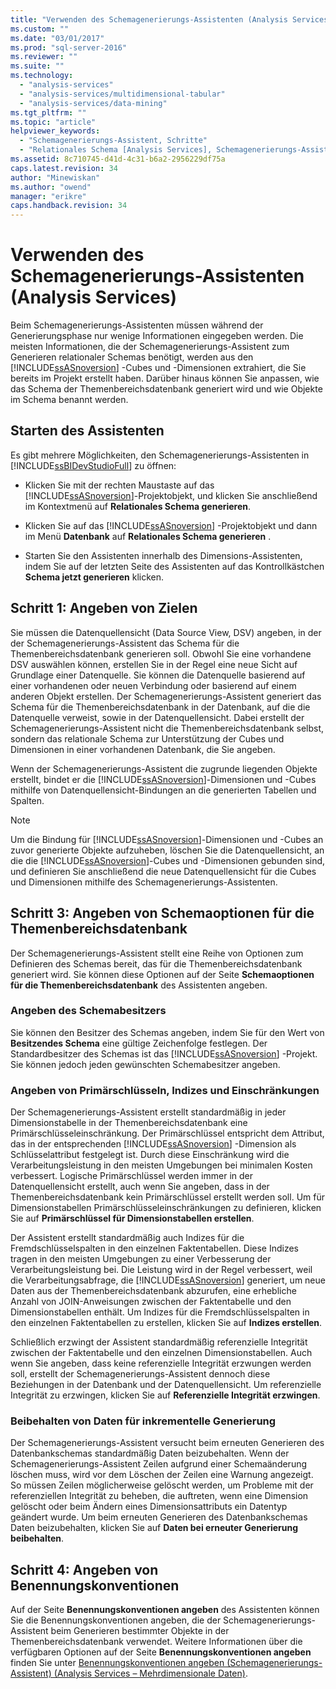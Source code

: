 ```yaml
---
title: "Verwenden des Schemagenerierungs-Assistenten (Analysis Services) | Microsoft Docs"
ms.custom: ""
ms.date: "03/01/2017"
ms.prod: "sql-server-2016"
ms.reviewer: ""
ms.suite: ""
ms.technology: 
  - "analysis-services"
  - "analysis-services/multidimensional-tabular"
  - "analysis-services/data-mining"
ms.tgt_pltfrm: ""
ms.topic: "article"
helpviewer_keywords: 
  - "Schemagenerierungs-Assistent, Schritte"
  - "Relationales Schema [Analysis Services], Schemagenerierungs-Assistent"
ms.assetid: 8c710745-d41d-4c31-b6a2-2956229df75a
caps.latest.revision: 34
author: "Minewiskan"
ms.author: "owend"
manager: "erikre"
caps.handback.revision: 34
---
```

# Verwenden des Schemagenerierungs-Assistenten (Analysis Services)
  Beim Schemagenerierungs-Assistenten müssen während der Generierungsphase nur wenige Informationen eingegeben werden. Die meisten Informationen, die der Schemagenerierungs-Assistent zum Generieren relationaler Schemas benötigt, werden aus den [!INCLUDE[ssASnoversion](../../includes/ssasnoversion-md.md)] -Cubes und -Dimensionen extrahiert, die Sie bereits im Projekt erstellt haben. Darüber hinaus können Sie anpassen, wie das Schema der Themenbereichsdatenbank generiert wird und wie Objekte im Schema benannt werden.  
  
## Starten des Assistenten  
 Es gibt mehrere Möglichkeiten, den Schemagenerierungs-Assistenten in [!INCLUDE[ssBIDevStudioFull](../../includes/ssbidevstudiofull-md.md)] zu öffnen:  
  
-   Klicken Sie mit der rechten Maustaste auf das [!INCLUDE[ssASnoversion](../../includes/ssasnoversion-md.md)]-Projektobjekt, und klicken Sie anschließend im Kontextmenü auf **Relationales Schema generieren**.  
  
-   Klicken Sie auf das [!INCLUDE[ssASnoversion](../../includes/ssasnoversion-md.md)] -Projektobjekt und dann im Menü **Datenbank** auf **Relationales Schema generieren** .  
  
-   Starten Sie den Assistenten innerhalb des Dimensions-Assistenten, indem Sie auf der letzten Seite des Assistenten auf das Kontrollkästchen **Schema jetzt generieren** klicken.  
  
## Schritt 1: Angeben von Zielen  
 Sie müssen die Datenquellensicht (Data Source View, DSV) angeben, in der der Schemagenerierungs-Assistent das Schema für die Themenbereichsdatenbank generieren soll. Obwohl Sie eine vorhandene DSV auswählen können, erstellen Sie in der Regel eine neue Sicht auf Grundlage einer Datenquelle. Sie können die Datenquelle basierend auf einer vorhandenen oder neuen Verbindung oder basierend auf einem anderen Objekt erstellen. Der Schemagenerierungs-Assistent generiert das Schema für die Themenbereichsdatenbank in der Datenbank, auf die die Datenquelle verweist, sowie in der Datenquellensicht. Dabei erstellt der Schemagenerierungs-Assistent nicht die Themenbereichsdatenbank selbst, sondern das relationale Schema zur Unterstützung der Cubes und Dimensionen in einer vorhandenen Datenbank, die Sie angeben.  
  
 Wenn der Schemagenerierungs-Assistent die zugrunde liegenden Objekte erstellt, bindet er die [!INCLUDE[ssASnoversion](../../includes/ssasnoversion-md.md)]-Dimensionen und -Cubes mithilfe von Datenquellensicht-Bindungen an die generierten Tabellen und Spalten.  
  
> [!NOTE]  
>  Um die Bindung für [!INCLUDE[ssASnoversion](../../includes/ssasnoversion-md.md)]-Dimensionen und -Cubes an zuvor generierte Objekte aufzuheben, löschen Sie die Datenquellensicht, an die die [!INCLUDE[ssASnoversion](../../includes/ssasnoversion-md.md)]-Cubes und -Dimensionen gebunden sind, und definieren Sie anschließend die neue Datenquellensicht für die Cubes und Dimensionen mithilfe des Schemagenerierungs-Assistenten.  
  
## Schritt 3: Angeben von Schemaoptionen für die Themenbereichsdatenbank  
 Der Schemagenerierungs-Assistent stellt eine Reihe von Optionen zum Definieren des Schemas bereit, das für die Themenbereichsdatenbank generiert wird. Sie können diese Optionen auf der Seite **Schemaoptionen für die Themenbereichsdatenbank** des Assistenten angeben.  
  
### Angeben des Schemabesitzers  
 Sie können den Besitzer des Schemas angeben, indem Sie für den Wert von **Besitzendes Schema** eine gültige Zeichenfolge festlegen. Der Standardbesitzer des Schemas ist das [!INCLUDE[ssASnoversion](../../includes/ssasnoversion-md.md)] -Projekt. Sie können jedoch jeden gewünschten Schemabesitzer angeben.  
  
### Angeben von Primärschlüsseln, Indizes und Einschränkungen  
 Der Schemagenerierungs-Assistent erstellt standardmäßig in jeder Dimensionstabelle in der Themenbereichsdatenbank eine Primärschlüsseleinschränkung. Der Primärschlüssel entspricht dem Attribut, das in der entsprechenden [!INCLUDE[ssASnoversion](../../includes/ssasnoversion-md.md)] -Dimension als Schlüsselattribut festgelegt ist. Durch diese Einschränkung wird die Verarbeitungsleistung in den meisten Umgebungen bei minimalen Kosten verbessert. Logische Primärschlüssel werden immer in der Datenquellensicht erstellt, auch wenn Sie angeben, dass in der Themenbereichsdatenbank kein Primärschlüssel erstellt werden soll. Um für Dimensionstabellen Primärschlüsseleinschränkungen zu definieren, klicken Sie auf **Primärschlüssel für Dimensionstabellen erstellen**.  
  
 Der Assistent erstellt standardmäßig auch Indizes für die Fremdschlüsselspalten in den einzelnen Faktentabellen. Diese Indizes tragen in den meisten Umgebungen zu einer Verbesserung der Verarbeitungsleistung bei. Die Leistung wird in der Regel verbessert, weil die Verarbeitungsabfrage, die [!INCLUDE[ssASnoversion](../../includes/ssasnoversion-md.md)] generiert, um neue Daten aus der Themenbereichsdatenbank abzurufen, eine erhebliche Anzahl von JOIN-Anweisungen zwischen der Faktentabelle und den Dimensionstabellen enthält. Um Indizes für die Fremdschlüsselspalten in den einzelnen Faktentabellen zu erstellen, klicken Sie auf **Indizes erstellen**.  
  
 Schließlich erzwingt der Assistent standardmäßig referenzielle Integrität zwischen der Faktentabelle und den einzelnen Dimensionstabellen. Auch wenn Sie angeben, dass keine referenzielle Integrität erzwungen werden soll, erstellt der Schemagenerierungs-Assistent dennoch diese Beziehungen in der Datenbank und der Datenquellensicht. Um referenzielle Integrität zu erzwingen, klicken Sie auf **Referenzielle Integrität erzwingen**.  
  
### Beibehalten von Daten für inkrementelle Generierung  
 Der Schemagenerierungs-Assistent versucht beim erneuten Generieren des Datenbankschemas standardmäßig Daten beizubehalten. Wenn der Schemagenerierungs-Assistent Zeilen aufgrund einer Schemaänderung löschen muss, wird vor dem Löschen der Zeilen eine Warnung angezeigt. So müssen Zeilen möglicherweise gelöscht werden, um Probleme mit der referenziellen Integrität zu beheben, die auftreten, wenn eine Dimension gelöscht oder beim Ändern eines Dimensionsattributs ein Datentyp geändert wurde. Um beim erneuten Generieren des Datenbankschemas Daten beizubehalten, klicken Sie auf **Daten bei erneuter Generierung beibehalten**.  
  
## Schritt 4: Angeben von Benennungskonventionen  
 Auf der Seite **Benennungskonventionen angeben** des Assistenten können Sie die Benennungskonventionen angeben, die der Schemagenerierungs-Assistent beim Generieren bestimmter Objekte in der Themenbereichsdatenbank verwendet. Weitere Informationen über die verfügbaren Optionen auf der Seite **Benennungskonventionen angeben** finden Sie unter [Benennungskonventionen angeben &#40;Schemagenerierungs-Assistent&#41; &#40;Analysis Services – Mehrdimensionale Daten&#41;](../Topic/Specify%20Naming%20Conventions%20\(Schema%20Generation%20Wizard\)%20\(Analysis%20Services%20-%20Multidimensional%20Data\).md).  
  
  